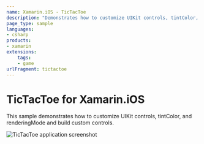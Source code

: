 ```yaml
---
name: Xamarin.iOS - TicTacToe
description: "Demonstrates how to customize UIKit controls, tintColor, and renderingMode and build custom controls (game)"
page_type: sample
languages:
- csharp
products:
- xamarin
extensions:
    tags:
    - game
urlFragment: tictactoe
---
```

# TicTacToe for Xamarin.iOS

This sample demonstrates how to customize UIKit controls, tintColor, and renderingMode and build custom controls.

![TicTacToe application screenshot](Screenshots/01.png "TicTacToe application screenshot")
